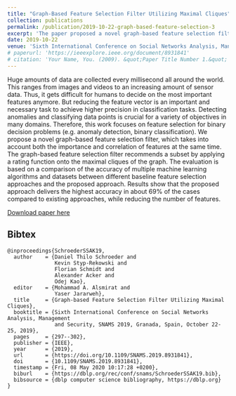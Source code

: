 ```yaml
---
title: "Graph-Based Feature Selection Filter Utilizing Maximal Cliques"
collection: publications
permalink: /publication/2019-10-22-graph-based-feature-selection-3
excerpt: 'The paper proposed a novel graph-based feature selection filter to address the challenge of reducing feature vectors for binary decision problems. The approach considers both feature importance and correlation, and evaluation shows that it outperforms existing baseline feature selection approaches in approximately 69% of cases, delivering the highest accuracy while reducing the number of features.'
date: 2019-10-22
venue: 'Sixth International Conference on Social Networks Analysis, Management and Security (SNAMS)'
# paperurl: 'https://ieeexplore.ieee.org/document/8931841'
# citation: 'Your Name, You. (2009). &quot;Paper Title Number 1.&quot; <i>Journal 1</i>. 1(1).'
---
```

Huge amounts of data are collected every millisecond all around the world. This ranges from images and videos to an increasing amount of sensor data. Thus, it gets difficult for humans to decide on the most important features anymore. But reducing the feature vector is an important and necessary task to achieve higher precision in classification tasks. Detecting anomalies and classifying data points is crucial for a variety of objectives in many domains. Therefore, this work focuses on feature selection for binary decision problems (e.g. anomaly detection, binary classification). We propose a novel graph-based feature selection filter, which takes into account both the importance and correlation of features at the same time. The graph-based feature selection filter recommends a subset by applying a rating function onto the maximal cliques of the graph. The evaluation is based on a comparison of the accuracy of multiple machine learning algorithms and datasets between different baseline feature selection approaches and the proposed approach. Results show that the proposed approach delivers the highest accuracy in about 69% of the cases compared to existing approaches, while reducing the number of features.

[Download paper here](https://www.researchgate.net/publication/337187000_Graph-based_Feature_Selection_Filter_Utilizing_Maximal_Cliques)

## Bibtex

```
@inproceedings{SchroederSSAK19,
  author    = {Daniel Thilo Schroeder and
               Kevin Styp-Rekowski and
               Florian Schmidt and
               Alexander Acker and
               Odej Kao},
  editor    = {Mohammad A. Alsmirat and
               Yaser Jararweh},
  title     = {Graph-based Feature Selection Filter Utilizing Maximal Cliques},
  booktitle = {Sixth International Conference on Social Networks Analysis, Management
               and Security, SNAMS 2019, Granada, Spain, October 22-25, 2019},
  pages     = {297--302},
  publisher = {IEEE},
  year      = {2019},
  url       = {https://doi.org/10.1109/SNAMS.2019.8931841},
  doi       = {10.1109/SNAMS.2019.8931841},
  timestamp = {Fri, 08 May 2020 10:17:28 +0200},
  biburl    = {https://dblp.org/rec/conf/snams/SchroederSSAK19.bib},
  bibsource = {dblp computer science bibliography, https://dblp.org}
}
```